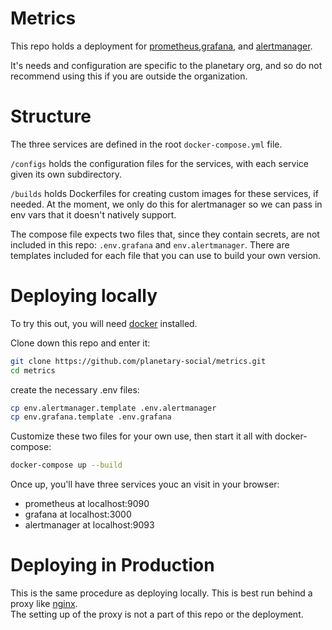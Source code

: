 # Metrics

This repo holds a deployment for
[prometheus](https://prometheus.io/docs/introduction/overview/),[grafana](https://grafana.com/),
and [alertmanager](https://prometheus.io/docs/alerting/latest/alertmanager/).

It's needs and configuration are specific to the planetary org, and so do not
recommend using this if you are outside the organization.

# Structure

The three services are defined in the root `docker-compose.yml` file.  

`/configs` holds the configuration files for the services, with each service
given its own subdirectory.

`/builds` holds Dockerfiles for creating custom images for these services, if
needed. At the moment, we only do this for alertmanager so we can pass in env
vars that it doesn't natively support.

The compose file expects two files that, since they contain secrets, are not
included in this repo: `.env.grafana` and `env.alertmanager`. There are
templates included for each file that you can use to build your own version.

# Deploying locally

To try this out, you will need [docker](https://docker.com) installed.

Clone down this repo and enter it:

``` sh
git clone https://github.com/planetary-social/metrics.git
cd metrics
```

create the necessary .env files:

``` sh
cp env.alertmanager.template .env.alertmanager
cp env.grafana.template .env.grafana
```

Customize these two files for your own use, then start it all with docker-compose:

``` sh
docker-compose up --build 
```

Once up, you'll have three services youc an visit in your browser: 

- prometheus at localhost:9090
- grafana at localhost:3000
- alertmanager at localhost:9093

# Deploying in Production

This is the same procedure as deploying locally.  This is best run behind a proxy like [nginx](https://nginx.org).  
The setting up of the proxy is not a part of this repo or the deployment.




